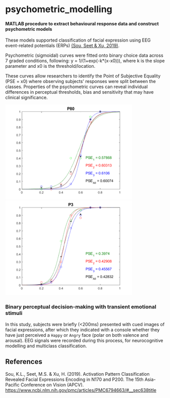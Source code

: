 # psychometric_modelling
#### MATLAB procedure to extract behavioural response data and construct psychometric models

These models supported classification of facial expression using EEG event-related potentials (ERPs) [(Sou, Seet & Xu, 2019)].

Psychometric (sigmoidal) curves were fitted onto binary choice data across 7 graded conditions, following:
y = 1/(1+exp(-k*(x-x0))), where k is the slope parameter and x0 is the threshold/location. 

These curves allow researchers to identify the Point of Subjective Equality (PSE = x0) where observing subjects' responses were split between the classes. Properties of the psychometric curves can reveal individual differences in perceptual thresholds, bias and sensitivity that may have clinical significance. 

 <img src="https://github.com/manuelseet/psychometric_modelling/blob/main/P80.png" alt="psychometric curve" height = 300/> <img src="https://github.com/manuelseet/psychometric_modelling/blob/main/P3.png" alt="psychometric curve" height = 300/> 

### Binary perceptual decision-making with transient emotional stimuli  
In this study, subjects were briefly (<200ms) presented with cued images of facial expressions, after which they indicated with a console whether they have just perceived a `Happy` or `Angry` face (polar on both valence and arousal). EEG signals were recorded during this process, for neurocognitive modelling and multiclass classification. 

## References

Sou, K.L., Seet, M.S. & Xu, H. (2019). Activation Pattern Classification Revealed Facial Expressions Encoding in N170 and P200. The 15th Asia-Pacific Conference on Vision (APCV). https://www.ncbi.nlm.nih.gov/pmc/articles/PMC6794663/#__sec638title

[(Sou, Seet & Xu, 2019)]: https://www.ncbi.nlm.nih.gov/pmc/articles/PMC6794663/#__sec638title

